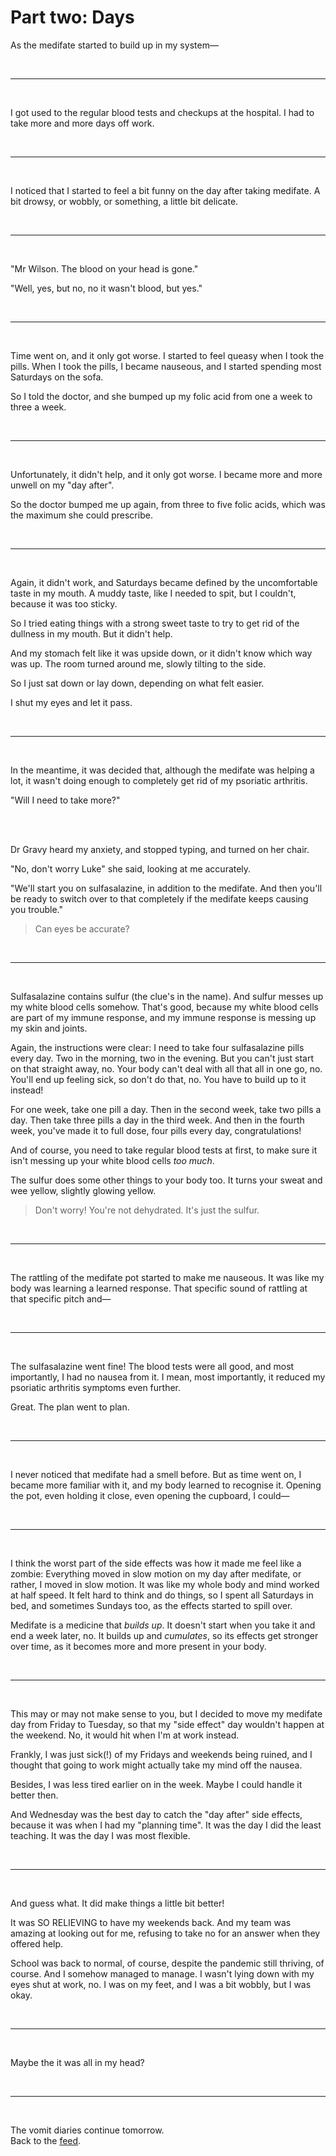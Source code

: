 # Part two: Days

As the medifate started to build up in my system—

<br>

<hr>

<br>

I got used to the regular blood tests and checkups at the hospital. I had to take more and more days off work.

<br>

<hr>

<br>

I noticed that I started to feel a bit funny on the day after taking medifate. A bit drowsy, or wobbly, or something, a little bit delicate.

<br>

<hr>

<br>

"Mr Wilson. The blood on your head is gone."

"Well, yes, but no, no it wasn't blood, but yes."

<br>

<hr>

<br>

Time went on, and it only got worse. I started to feel queasy when I took the pills. When I took the pills, I became nauseous, and I started spending most Saturdays on the sofa. 

So I told the doctor, and she bumped up my folic acid from one a week to three a week.

<br>

<hr>

<br>

Unfortunately, it didn't help, and it only got worse. I became more and more unwell on my "day after".

So the doctor bumped me up again, from three to five folic acids, which was the maximum she could prescribe.

<br>

<hr>

<br>

Again, it didn't work, and Saturdays became defined by the uncomfortable taste in my mouth. A muddy taste, like I needed to spit, but I couldn't, because it was too sticky.

So I tried eating things with a strong sweet taste to try to get rid of the dullness in my mouth. But it didn't help.

And my stomach felt like it was upside down, or it didn't know which way was up. The room turned around me, slowly tilting to the side.

So I just sat down or lay down, depending on what felt easier. 

I shut my eyes and let it pass.

<br>

<hr>

<br>

In the meantime, it was decided that, although the medifate was helping a lot, it wasn't doing enough to completely get rid of my psoriatic arthritis. 

"Will I need to take more?"

<br>

<br>

Dr Gravy heard my anxiety, and stopped typing, and turned on her chair.

"No, don't worry Luke" she said, looking at me accurately.

"We'll start you on sulfasalazine, in addition to the medifate. And then you'll be ready to switch over to that completely if the medifate keeps causing you trouble."

> Can eyes be accurate?

<br>

<hr>

<br>

Sulfasalazine contains sulfur (the clue's in the name). And sulfur messes up my white blood cells somehow. That's good, because my white blood cells are part of my immune response, and my immune response is messing up my skin and joints.

Again, the instructions were clear: I need to take four sulfasalazine pills every day. Two in the morning, two in the evening. But you can't just start on that straight away, no. Your body can't deal with all that all in one go, no. You'll end up feeling sick, so don't do that, no. You have to build up to it instead! 

For one week, take one pill a day. Then in the second week, take two pills a day. Then take three pills a day in the third week. And then in the fourth week, you've made it to full dose, four pills every day, congratulations!

And of course, you need to take regular blood tests at first, to make sure it isn't messing up your white blood cells *too much*.

The sulfur does some other things to your body too. It turns your sweat and wee yellow, slightly glowing yellow.

> Don't worry! You're not dehydrated. It's just the sulfur.

<br>

<hr>

<br>

The rattling of the medifate pot started to make me nauseous. It was like my body was learning a learned response. That specific sound of rattling at that specific pitch and—

<br>

<hr>

<br>

The sulfasalazine went fine! The blood tests were all good, and most importantly, I had no nausea from it. I mean, most importantly, it reduced my psoriatic arthritis symptoms even further.

Great. The plan went to plan.

<br>

<hr>

<br>

I never noticed that medifate had a smell before. But as time went on, I became more familiar with it, and my body learned to recognise it. Opening the pot, even holding it close, even opening the cupboard, I could—

<br>

<hr>

<br>

I think the worst part of the side effects was how it made me feel like a zombie: Everything moved in slow motion on my day after medifate, or rather, I moved in slow motion. It was like my whole body and mind worked at half speed. It felt hard to think and do things, so I spent all Saturdays in bed, and sometimes Sundays too, as the effects started to spill over. 

Medifate is a medicine that *builds up*. It doesn't start when you take it and end a week later, no. It builds up and *cumulates*, so its effects get stronger over time, as it becomes more and more present in your body. 

<br>

<hr>

<br>

This may or may not make sense to you, but I decided to move my medifate day from Friday to Tuesday, so that my "side effect" day wouldn't happen at the weekend. No, it would hit when I'm at work instead.

Frankly, I was just sick(!) of my Fridays and weekends being ruined, and I thought that going to work might actually take my mind off the nausea.

Besides, I was less tired earlier on in the week. Maybe I could handle it better then.

And Wednesday was the best day to catch the "day after" side effects, because it was when I had my "planning time". It was the day I did the least teaching. It was the day I was most flexible.

<br>

<hr>

<br>

And guess what. It did make things a little bit better!

It was SO RELIEVING to have my weekends back. And my team was amazing at looking out for me, refusing to take no for an answer when they offered help.

School was back to normal, of course, despite the pandemic still thriving, of course. And I somehow managed to manage. I wasn't lying down with my eyes shut at work, no. I was on my feet, and I was a bit wobbly, but I was okay.

<br>

<hr>

<br>

Maybe the it was all in my head?

<br>

<hr>

<br>

The vomit diaries continue tomorrow.<br>
Back to the [feed](/feed).
